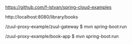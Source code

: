 https://github.com/f-istvan/spring-cloud-examples

http://localhost:8080/library/books

/zuul-proxy-example/zuul-gateway $ mvn spring-boot:run

/zuul-proxy-example/book-app $ mvn spring-boot:run

